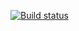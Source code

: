[![Build status](https://ci.appveyor.com/api/projects/status/j8tuhohrua3um04d?svg=true)](https://ci.appveyor.com/project/IrinaVasilenko88/ci)
